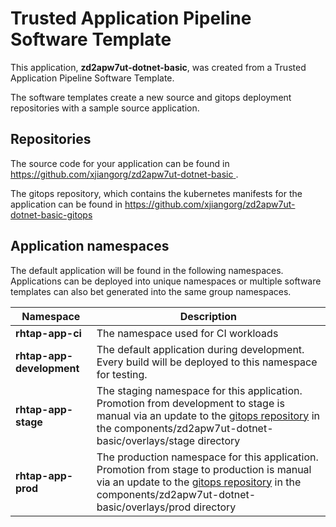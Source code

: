 # Trusted Application Pipeline Software Template

This application, **zd2apw7ut-dotnet-basic**, was created from a Trusted Application Pipeline Software Template.

The software templates create a new source and gitops deployment repositories with a sample source application. 

## Repositories

The source code for your application can be found in [https://github.com/xjiangorg/zd2apw7ut-dotnet-basic ](https://github.com/xjiangorg/zd2apw7ut-dotnet-basic ).
 
The gitops repository, which contains the kubernetes manifests for the application can be found in 
[https://github.com/xjiangorg/zd2apw7ut-dotnet-basic-gitops ](https://github.com/xjiangorg/zd2apw7ut-dotnet-basic-gitops ) 

## Application namespaces 

The default application will be found in the following namespaces. Applications can be deployed into unique namespaces or multiple software templates can also bet generated into the same group namespaces.  

|  Namespace   |  Description   |  
| -------- | -------- |
| **rhtap-app-ci** | The namespace used for CI workloads |
| **rhtap-app-development** | The default application during development. Every build will be deployed to this namespace for testing. |
| **rhtap-app-stage** | The staging namespace for this application. Promotion from development to stage is manual via an update to the [gitops repository](https://github.com/xjiangorg/zd2apw7ut-dotnet-basic-gitops ) in the components/zd2apw7ut-dotnet-basic/overlays/stage directory |
| **rhtap-app-prod** | The production namespace for this application. Promotion from stage to production is manual via an update to the [gitops repository](https://github.com/xjiangorg/zd2apw7ut-dotnet-basic-gitops ) in the components/zd2apw7ut-dotnet-basic/overlays/prod directory |